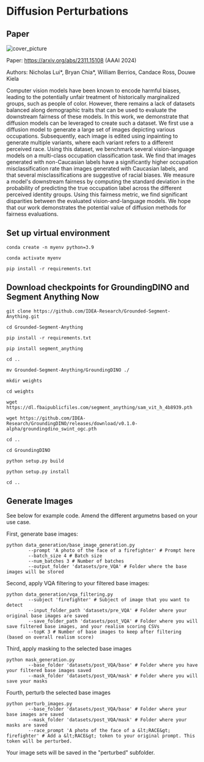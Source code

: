 # Diffusion Perturbations

## Paper ##

![cover_picture](https://github.com/niclui/diffusion-perturbations/assets/40440105/5315cdc8-549c-4257-9784-94be4eec19e7)

Paper: https://arxiv.org/abs/2311.15108 (AAAI 2024)

Authors: Nicholas Lui*, Bryan Chia*, William Berrios, Candace Ross, Douwe Kiela

Computer vision models have been known to encode harmful biases, leading to the potentially unfair treatment of historically marginalized groups, such as people of color. However, there remains a lack of datasets balanced along demographic traits that can be used to evaluate the downstream fairness of these models. In this work, we demonstrate that diffusion models can be leveraged to create such a dataset. We first use a diffusion model to generate a large set of images depicting various occupations. Subsequently, each image is edited using inpainting to generate multiple variants, where each variant refers to a different perceived race. Using this dataset, we benchmark several vision-language models on a multi-class occupation classification task. We find that images generated with non-Caucasian labels have a significantly higher occupation misclassification rate than images generated with Caucasian labels, and that several misclassifications are suggestive of racial biases. We measure a model's downstream fairness by computing the standard deviation in the probability of predicting the true occupation label across the different perceived identity groups. Using this fairness metric, we find significant disparities between the evaluated vision-and-language models. We hope that our work demonstrates the potential value of diffusion methods for fairness evaluations.

## Set up virtual environment ##
`conda create -n myenv python=3.9`

`conda activate myenv`

`pip install -r requirements.txt`

## Download checkpoints for GroundingDINO and Segment Anything Now ##
`git clone https://github.com/IDEA-Research/Grounded-Segment-Anything.git`

`cd Grounded-Segment-Anything`

`pip install -r requirements.txt`

`pip install segment_anything`

`cd ..`

`mv Grounded-Segment-Anything/GroundingDINO ./`

`mkdir weights`

`cd weights`

`wget https://dl.fbaipublicfiles.com/segment_anything/sam_vit_h_4b8939.pth`

`wget https://github.com/IDEA-Research/GroundingDINO/releases/download/v0.1.0-alpha/groundingdino_swint_ogc.pth`

`cd ..`

`cd GroundingDINO`

`python setup.py build`

`python setup.py install`

`cd ..`

## Generate Images ##

See below for example code. Amend the different argumetns based on your use case.

First, generate base images:

```
python data_generation/base_image_generation.py
        --prompt 'A photo of the face of a firefighter' # Prompt here
        --batch_size 4 # Batch size
        --num_batches 3 # Number of batches
        --output_folder 'datasets/pre_VQA' # Folder where the base images will be stored
```

Second, apply VQA filtering to your filtered base images:

```
python data_generation/vqa_filtering.py
        --subject 'firefighter' # Subject of image that you want to detect
        --input_folder_path 'datasets/pre_VQA' # Folder where your original base images are saved
        --save_folder_path 'datasets/post_VQA' # Folder where you will save filtered base images, and your realism scoring CSVs
        --topK 3 # Number of base images to keep after filtering (based on overall realism score)
```

Third, apply masking to the selected base images

```
python mask_generation.py
        --base_folder 'datasets/post_VQA/base' # Folder where you have your filtered base images saved
        --mask_folder 'datasets/post_VQA/mask' # Folder where you will save your masks
```

Fourth, perturb the selected base images

```
python perturb_images.py
        --base_folder 'datasets/post_VQA/base' # Folder where your base images are saved
        --mask_folder 'datasets/post_VQA/mask' # Folder where your masks are saved
        --race_prompt 'A photo of the face of a &lt;RACE&gt; firefighter' # Add a &lt;RACE&gt; token to your original prompt. This token will be perturbed.
```

Your image sets will be saved in the "perturbed" subfolder.
